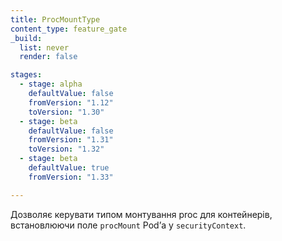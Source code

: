 ```yaml
---
title: ProcMountType
content_type: feature_gate
_build:
  list: never
  render: false

stages:
  - stage: alpha
    defaultValue: false
    fromVersion: "1.12"
    toVersion: "1.30"
  - stage: beta
    defaultValue: false
    fromVersion: "1.31"
    toVersion: "1.32"
  - stage: beta
    defaultValue: true
    fromVersion: "1.33"

---
```

Дозволяє керувати типом монтування proc для контейнерів, встановлюючи поле `procMount` Podʼа у `securityContext`.
